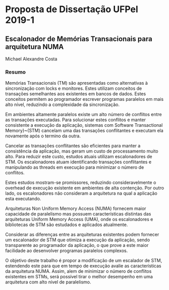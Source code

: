 # Proposta de Dissertação UFPel 2019-1

## Escalonador de Memórias Transacionais para arquitetura NUMA

Michael Alexandre Costa

### Resumo

Memórias Transacionais (TM) são apresentadas como alternativas à sincronização com locks e monitores. Estes utilizam conceitos de transações semelhantes aos existentes em bancos de dados. Estes conceitos permitem ao programador escrever programas paralelos em mais alto nível, reduzindo a complexidade da sincronização.

Em ambientes altamente paralelos existe um alto número de conflitos entre as transações executadas. Para solucionar estes conflitos e manter consistente a execução da aplicação, sistemas com Software Transactional Memory}~(STM) cancelam uma das transações conflitantes e executam ela novamente após o termino da outra.

Cancelar as transações conflitantes são eficientes para manter a consistência da aplicação, mas geram um custo de processamento muito alto. Para reduzir este custo, estudos atuais utilizam escalonadores de STM. Os escalonadores atuam identificando transações conflitantes e manipulando as threads em execução para minimizar o número de conflitos.

Estes estudos mostram-se promissores, reduzindo consideravelmente o overhead de execução existente em ambientes de alta contenção. Por outro lado, os escalonadores não consideram a arquitetura na qual a aplicação esta executando.

Arquiteturas Non Uniform Memory Access (NUMA) fornecem maior capacidade de paralelismo mas possuem características distintas das arquiteturas Uniform Memory Access (UMA), onde os escalonadores e bibliotecas de STM são estudados e aplicados atualmente.

Considerar as diferenças entre as arquiteturas existentes podem fornecer um escalonador de STM que otimiza a execução da aplicação, sendo transparente ao programador da aplicação, o que prove a este maior facilidade ao desenvolver programas paralelos complexos.

O objetivo deste trabalho é propor a modificação de um escalador de STM, estendendo este para que em tempo de execução avalie as características da arquitetura NUMA. Assim, alem de minimizar o número de conflitos existentes em STMs, será possível tirar o melhor desempenho em uma arquitetura com alto nível de paralelismo.
